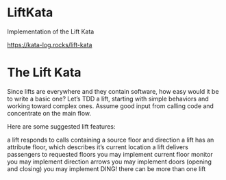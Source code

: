 # LiftKata
Implementation of the Lift Kata

https://kata-log.rocks/lift-kata

# The Lift Kata
Since lifts are everywhere and they contain software, how easy would it be to write a basic one? Let’s TDD a lift, starting with simple behaviors and working toward complex ones. Assume good input from calling code and concentrate on the main flow.

Here are some suggested lift features:

a lift responds to calls containing a source floor and direction
a lift has an attribute floor, which describes it’s current location
a lift delivers passengers to requested floors
you may implement current floor monitor
you may implement direction arrows
you may implement doors (opening and closing)
you may implement DING!
there can be more than one lift

